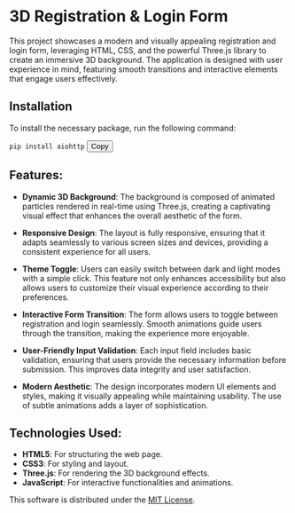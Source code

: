 # 3D Registration & Login Form

This project showcases a modern and visually appealing registration and login form, leveraging HTML, CSS, and the powerful Three.js library to create an immersive 3D background. The application is designed with user experience in mind, featuring smooth transitions and interactive elements that engage users effectively.

## Installation

To install the necessary package, run the following command:

<div>
    <code>pip install aiohttp</code>
    <button onclick="copyToClipboard('pip install aiohttp')">Copy</button>
</div>

<script>
function copyToClipboard(text) {
    navigator.clipboard.writeText(text).then(() => {
        alert('Copied to clipboard: ' + text);
    }, err => {
        console.error('Could not copy text: ', err);
    });
}
</script>

## Features:

- **Dynamic 3D Background**: The background is composed of animated particles rendered in real-time using Three.js, creating a captivating visual effect that enhances the overall aesthetic of the form.
  
- **Responsive Design**: The layout is fully responsive, ensuring that it adapts seamlessly to various screen sizes and devices, providing a consistent experience for all users.
  
- **Theme Toggle**: Users can easily switch between dark and light modes with a simple click. This feature not only enhances accessibility but also allows users to customize their visual experience according to their preferences.
  
- **Interactive Form Transition**: The form allows users to toggle between registration and login seamlessly. Smooth animations guide users through the transition, making the experience more enjoyable.
  
- **User-Friendly Input Validation**: Each input field includes basic validation, ensuring that users provide the necessary information before submission. This improves data integrity and user satisfaction.
  
- **Modern Aesthetic**: The design incorporates modern UI elements and styles, making it visually appealing while maintaining usability. The use of subtle animations adds a layer of sophistication.

## Technologies Used:

- **HTML5**: For structuring the web page.
- **CSS3**: For styling and layout.
- **Three.js**: For rendering the 3D background effects.
- **JavaScript**: For interactive functionalities and animations.

This software is distributed under the [MIT License](LICENSE).

